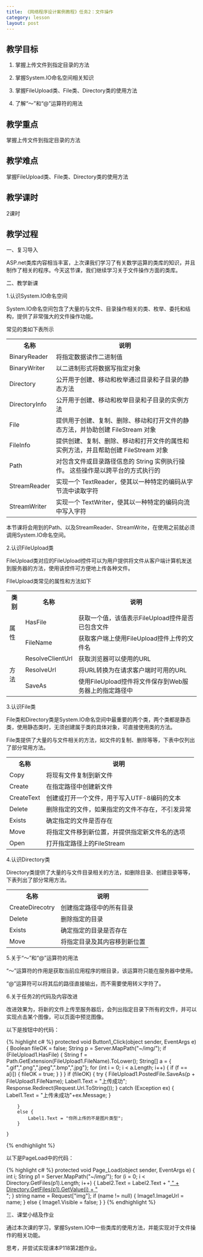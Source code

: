 ```yaml
---
title: 《网络程序设计案例教程》任务2：文件操作
category: lesson
layout: post
---
```


## 教学目标

1. 掌握上传文件到指定目录的方法

2. 掌握System.IO命名空间相关知识

3. 掌握FileUpload类、File类、Directory类的使用方法

4. 了解“～”和“@”运算符的用法

## 教学重点

掌握上传文件到指定目录的方法

## 教学难点

掌握FileUpload类、File类、Directory类的使用方法

## 教学课时

2课时

## 教学过程

一、复习导入

ASP.net类库内容相当丰富，上次课我们学习了有关数学运算的类库的知识，并且制作了相关的程序。今天这节课，我们继续学习关于文件操作方面的类库。

二、教学新课

1.认识System.IO命名空间

System.IO命名空间包含了大量的与文件、目录操作相关的类、枚举、委托和结构，提供了非常强大的文件操作功能。

常见的类如下表所示

<table>
<tr><th>名称</th><th>说明</th></tr>
<tr><td>BinaryReader</td><td>将指定数据读作二进制值</td></tr>
<tr><td>BinaryWriter</td><td>以二进制形式将数据写指定对象</td></tr>
<tr><td>Directory</td><td>公开用于创建、移动和枚举通过目录和子目录的静态方法</td></tr>
<tr><td>DirectoryInfo</td><td>公开用于创建、移动和枚举目录和子目录的实例方法</td></tr>
<tr><td>File</td><td>提供用于创建、复制、删除、移动和打开文件的静态方法，并协助创建 FileStream 对象</td></tr>
<tr><td>FileInfo</td><td>提供创建、复制、删除、移动和打开文件的属性和实例方法，并且帮助创建 FileStream 对象</td></tr>
<tr><td>Path</td><td>对包含文件或目录路径信息的 String 实例执行操作。 这些操作是以跨平台的方式执行的</td></tr>
<tr><td>StreamReader</td><td>实现一个 TextReader，使其以一种特定的编码从字节流中读取字符</td></tr>
<tr><td>StreamWriter</td><td>实现一个 TextWriter，使其以一种特定的编码向流中写入字符</td></tr>
</table>

本节课将会用到的Path、以及StreamReader、StreamWrite，在使用之前就必须调用System.IO命名空间。

2.认识FileUpload类

FileUpload类对应的FileUpload控件可以为用户提供将文件从客户端计算机发送到服务器的方法，使用该控件可方便地上传各种文件。

FIleUpload类常见的属性和方法如下

<table>
<tr><th>类别</th><th>名称</th><th>说明</th></tr>
<tr><td rowspan='2'>属性</td><td>HasFile</td><td>获取一个值，该值表示FileUpload控件是否已包含文件</td></tr>
<tr><td>FileName</td><td>获取客户端上使用FileUpload控件上传的文件名</td></tr>
<tr><td rowspan='3'>方法</td><td>ResolveClientUrl</td><td>获取浏览器可以使用的URL</td></tr>
<tr><td>ResolveUrl</td><td>将URL转换为在请求客户端时可用的URL</td></tr>
<tr><td>SaveAs</td><td>使用FileUpload控件将文件保存到Web服务器上的指定路径中</td></tr>
</table>

3.认识File类

File类和Directory类是System.IO命名空间中最重要的两个类，两个类都是静态类，使用静态类时，无须创建属于类的具体对象，可直接使用类的方法。

File类提供了大量的与文件相关的方法，如文件的复制、删除等等，下表中仅列出了部分常用方法。

<table>
<tr><th>名称</th><th>说明</th></tr>
<tr><td>Copy</td><td>将现有文件复制到新文件</td></tr>
<tr><td>Create</td><td>在指定路径中创建新文件</td></tr>
<tr><td>CreateText</td><td>创建或打开一个文件，用于写入UTF-8编码的文本</td></tr>
<tr><td>Delete</td><td>删除指定的文件，如果指定的文件不存在，不引发异常</td></tr>
<tr><td>Exists</td><td>确定指定的文件是否存在</td></tr>
<tr><td>Move</td><td>将指定文件移到新位置，并提供指定新文件名的选项</td></tr>
<tr><td>Open</td><td>打开指定路径上的FileStream</td></tr>
</table>

4.认识Directory类

Directory类提供了大量的与文件目录相关的方法，如删除目录、创建目录等等，下表列出了部分常用方法。

<table>
<tr><th>名称</th><th>说明</th></tr>
<tr><td>CreateDirecotry</td><td>创建指定路径中的所有目录</td></tr>
<tr><td>Delete</td><td>删除指定的目录</td></tr>
<tr><td>Exists</td><td>确定指定的目录是否存在</td></tr>
<tr><td>Move</td><td>将指定目录及其内容移到新位置</td></tr>
</table>

5.关于“～”和“@”运算符的用法

“～”运算符的作用是获取当前应用程序的根目录，该运算符只能在服务器中使用。

“@”运算符可以将其后的路径直接输出，而不需要使用转义字符了。

6.关于任务2的代码及内容改进

改进效果为，将新的文件上传至服务器后，会列出指定目录下所有的文件，并可以实现点击某个图像，可以页面中预览图像。

以下是按钮中的代码：

{% highlight c# %}
 protected void Button1_Click(object sender, EventArgs e)
    {
        Boolean fileOK = false;
        String p = Server.MapPath("~/img/");
        if (FileUpload1.HasFile)
        {
            String f = Path.GetExtension(FileUpload1.FileName).ToLower();
            String[] a = { ".gif",".png",".jpeg",".bmp",".jpg"};
            for (int i = 0; i < a.Length; i++) {
                if (f == a[i]) {
                    fileOK = true;
                }
            }
        }
        if (fileOK)
        {
            try
            {
                FileUpload1.PostedFile.SaveAs(p + FileUpload1.FileName);
                Label1.Text = "上传成功";
                Response.Redirect(Request.Url.ToString()); 
            }
            catch (Exception ex)
            {
                Label1.Text = "上传未成功"+ex.Message;
            }

        }
        else {
            Label1.Text = "你所上传的不是图片类型";
        }

    }
{% endhighlight %}     

以下是PageLoad中的代码：

{% highlight c# %}
 protected void Page_Load(object sender, EventArgs e)
    {
        int i;
        String p1 = Server.MapPath("~/img/");
        for (i = 0; i < Directory.GetFiles(p1).Length; i++) {
            Label2.Text = Label2.Text + "<a href='?img=/img/" + Path.GetFileName(Directory.GetFiles(p1).GetValue(i).ToString()) + "'> " + Directory.GetFiles(p1).GetValue(i) + "</a><br />";
        }
        string name = Request["img"];
        if (name != null)
        {
            Image1.ImageUrl = name;
        }
        else {
            Image1.Visible = false;
        }
    }
{% endhighlight %}  

三、课堂小结及作业

通过本次课的学习，掌握System.IO中一些类库的使用方法，并能实现对于文件操作的相关功能。

思考，并尝试实现课本P118第2题作业。